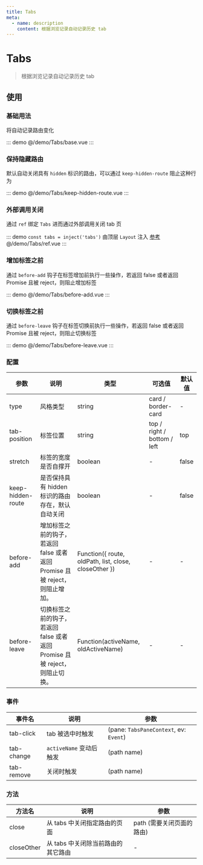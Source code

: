 ```yaml
---
title: Tabs
meta:
  - name: description
    content: 根据浏览记录自动记录历史 tab
---
```


# Tabs

> 根据浏览记录自动记录历史 tab

## 使用

### 基础用法

将自动记录路由变化

::: demo
@/demo/Tabs/base.vue
:::

### 保持隐藏路由

默认自动关闭具有 `hidden` 标识的路由，可以通过 `keep-hidden-route` 阻止这种行为

::: demo
@/demo/Tabs/keep-hidden-route.vue
:::

### 外部调用关闭

通过 `ref` 绑定 `Tabs` 进而通过外部调用关闭 tab 页

::: demo `const tabs = inject('tabs')` 由顶层 `Layout` 注入 [参考](https://github.com/tolking/element-pro-components/blob/master/docs/src/layout/Layout.vue)
@/demo/Tabs/ref.vue
:::

### 增加标签之前

通过 `before-add` 钩子在标签增加前执行一些操作，若返回 false 或者返回 Promise 且被 reject，则阻止增加标签

::: demo
@/demo/Tabs/before-add.vue
:::

### 切换标签之前

通过 `before-leave` 钩子在标签切换前执行一些操作，若返回 false 或者返回 Promise 且被 reject，则阻止切换标签

::: demo
@/demo/Tabs/before-leave.vue
:::

### 配置

| 参数              | 说明                                                                        | 类型                                                  | 可选值                      | 默认值 |
| ----------------- | --------------------------------------------------------------------------- | ----------------------------------------------------- | --------------------------- | ------ |
| type              | 风格类型                                                                    | string                                                | card / border-card          | -      |
| tab-position      | 标签位置                                                                    | string                                                | top / right / bottom / left | top    |
| stretch           | 标签的宽度是否自撑开                                                        | boolean                                               | -                           | false  |
| keep-hidden-route | 是否保持具有 hidden 标识的路由存在，默认自动关闭                            | boolean                                               | -                           | false  |
| before-add        | 增加标签之前的钩子，若返回 false 或者返回 Promise 且被 reject，则阻止增加。 | Function({ route, oldPath, list, close, closeOther }) | -                           | -      |
| before-leave      | 切换标签之前的钩子，若返回 false 或者返回 Promise 且被 reject，则阻止切换。 | Function(activeName, oldActiveName)                   | -                           | -      |

### 事件

| 事件名     | 说明                    | 参数                                   |
| ---------- | ----------------------- | -------------------------------------- |
| tab-click  | tab 被选中时触发        | (pane: `TabsPaneContext`, ev: `Event`) |
| tab-change | `activeName` 变动后触发 | (path name)                            |
| tab-remove | 关闭时触发              | (path name)                            |

### 方法

| 方法名     | 说明                               | 参数                      |
| ---------- | ---------------------------------- | ------------------------- |
| close      | 从 tabs 中关闭指定路由的页面       | path (需要关闭页面的路由) |
| closeOther | 从 tabs 中关闭除当前路由的其它路由 | -                         |
